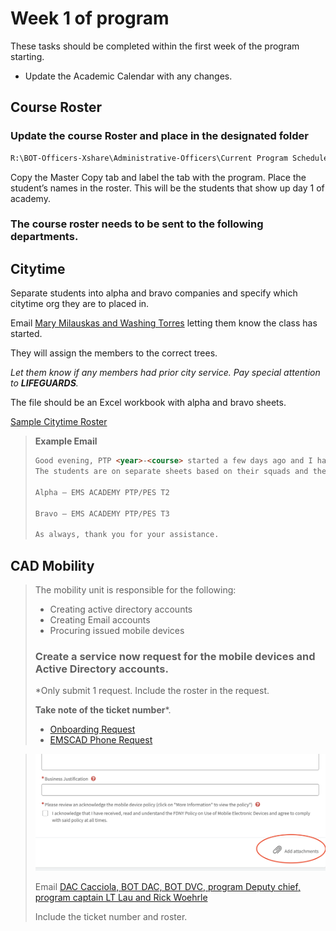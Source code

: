 # Week 1 of program



These tasks should be completed within the first week of the program starting.

* Update the Academic Calendar with any changes.

## Course Roster
  
### Update the course Roster and place in the designated folder
```markdown 
R:\BOT-Officers-Xshare\Administrative-Officers\Current Program Schedules\Course Rosters
```
Copy the Master Copy tab and label the tab with the program. Place the student’s names in the roster. This will be the students that show up day 1 of academy.
 
 
### The course roster needs to be sent to the following departments.
## **Citytime**

Separate students into alpha and bravo companies and specify which citytime org they are to placed in.
 
 Email [Mary Milauskas and Washing Torres](mailto:mary.milauskas@fdny.nyc.gov?cc=washington.torres@fdny.nyc.gov) letting them know the class has started.

They will assign the members to the correct trees.

_Let them know if any members had prior city service. Pay special attention to **LIFEGUARDS**._
 
 The file should be an Excel workbook with alpha and bravo sheets.
 
[Sample Citytime Roster](https://nyco365-my.sharepoint.com/:x:/g/personal/jason_sutherland_fdny_nyc_gov/ERmSs1UiO7NIkMhiqZySSAABQnTGSqCqthK9BWJGm6rEbA?e=d8RWxm)

[//]: # ([Sample Citytime Roster]&#40;ptp-playbook/Writerside/resources/PTP-Sample-Citytime-Roster.xls&#41;)
> **Example Email**
> ```markdown
>Good evening, PTP <year>-<course> started a few days ago and I have attached the roster.
>The students are on separate sheets based on their squads and the squads should be assigned to the trees listed below.
> 
>Alpha – EMS ACADEMY PTP/PES T2
>
>Bravo – EMS ACADEMY PTP/PES T3
> 
>As always, thank you for your assistance.
> ```
>



## **CAD Mobility**
> The mobility unit is responsible for the following:
> * Creating active directory accounts
> * Creating Email accounts
> * Procuring issued mobile devices
> 
> ### Create a service now request for the mobile devices and Active Directory accounts. 
> 
> *Only submit 1 request. Include the roster in the request. 
> 
> __Take note of the ticket number__*.
> * [Onboarding Request](https://fdnycprod.service-now.com/sp?id=sc_category&sys_id=6e9b3115db3d08508578e536ca96193d&catalog_id=e0d08b13c3330100c8b837659bba8fb4)
> * [EMSCAD Phone Request](https://fdnycprod.service-now.com/sp?id=sc_cat_item&sys_id=c7f4291fdb3e98102c1c6f13ca9619cf&sysparm_category=1d7af1d1db3d08508578e536ca961906)
> 
> 

[//]: # (> ![Service now attachment button]&#40;servicenow attachment screenshot.PNG&#41;)
> ![Service now attachment button](../images/servicenow_attachment_screenshot.png)
> 
> Email [DAC Cacciola, BOT DAC, BOT DVC, program Deputy chief, program captain LT Lau and Rick Woehrle](mailto:richard.woehrle@fdny.nyc.gov,grace.cacciola@fdny.nyc.gov,tonya.boyd@fdny.nyc.gov,john.eyzaguirre@fdny.nyc.gov,kahlia.graham@fdny.nyc.gov,david.cira@fdny.nyc.gov,terence.lau@fdny.nyc.gov)
> 
> Include the ticket number and roster.

